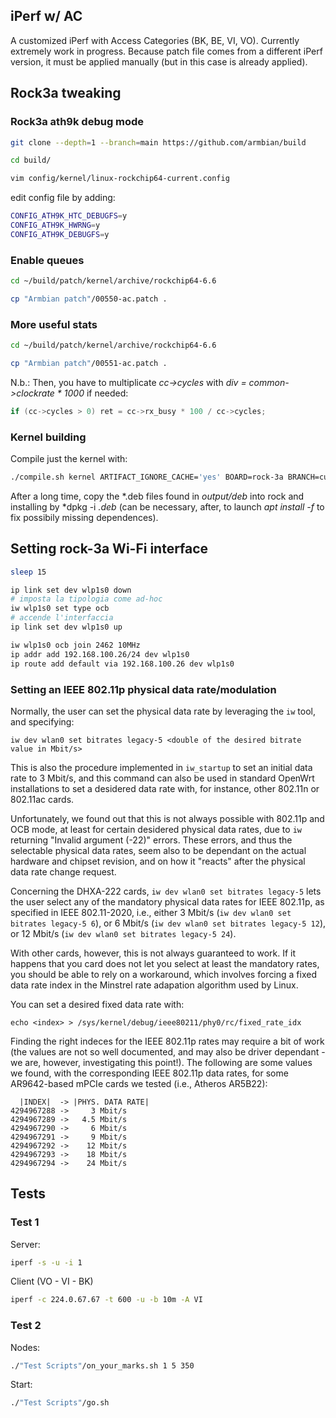 ## iPerf w/ AC
A customized iPerf with Access Categories (BK, BE, VI, VO).
Currently extremely work in progress.
Because patch file comes from a different iPerf version, it must be applied manually (but in this case is already applied).

## Rock3a tweaking
### Rock3a ath9k debug mode

```bash
git clone --depth=1 --branch=main https://github.com/armbian/build 

cd build/

vim config/kernel/linux-rockchip64-current.config 
```

edit config file by adding:

```bash
CONFIG_ATH9K_HTC_DEBUGFS=y
CONFIG_ATH9K_HWRNG=y
CONFIG_ATH9K_DEBUGFS=y
```

### Enable queues

```bash
cd ~/build/patch/kernel/archive/rockchip64-6.6

cp "Armbian patch"/00550-ac.patch .
```

### More useful stats
```bash
cd ~/build/patch/kernel/archive/rockchip64-6.6

cp "Armbian patch"/00551-ac.patch .
```

N.b.:
Then, you have to multiplicate *cc->cycles* with *div = common->clockrate * 1000* if needed:
```c
if (cc->cycles > 0) ret = cc->rx_busy * 100 / cc->cycles;
```

### Kernel building
Compile just the kernel with:

```bash
./compile.sh kernel ARTIFACT_IGNORE_CACHE='yes' BOARD=rock-3a BRANCH=current
```

After a long time, copy the *.deb files found in *output/deb* into rock and installing by *dpkg -i *.deb* (can be necessary, after, to launch *apt install -f* to fix possibily missing dependences).

## Setting rock-3a Wi-Fi interface
```bash
sleep 15

ip link set dev wlp1s0 down
# imposta la tipologia come ad-hoc
iw wlp1s0 set type ocb
# accende l'interfaccia
ip link set dev wlp1s0 up

iw wlp1s0 ocb join 2462 10MHz
ip addr add 192.168.100.26/24 dev wlp1s0
ip route add default via 192.168.100.26 dev wlp1s0
```

### Setting an IEEE 802.11p physical data rate/modulation

Normally, the user can set the physical data rate by leveraging the `iw` tool, and specifying:
```
iw dev wlan0 set bitrates legacy-5 <double of the desired bitrate value in Mbit/s>
```
This is also the procedure implemented in `iw_startup` to set an initial data rate to 3 Mbit/s, and this command can also be used in standard OpenWrt installations to set a desidered data rate with, for instance, other 802.11n or 802.11ac cards.

Unfortunately, we found out that this is not always possible with 802.11p and OCB mode, at least for certain desidered physical data rates, due to `iw` returning "Invalid argument (-22)" errors.
These errors, and thus the selectable physical data rates, seem also to be dependant on the actual hardware and chipset revision, and on how it "reacts" after the physical data rate change request.

Concerning the DHXA-222 cards, `iw dev wlan0 set bitrates legacy-5` lets the user select any of the mandatory physical data rates for IEEE 802.11p, as specified in IEEE 802.11-2020, i.e., either 3 Mbit/s (`iw dev wlan0 set bitrates legacy-5 6`), or 6 Mbit/s (`iw dev wlan0 set bitrates legacy-5 12`), or 12 Mbit/s (`iw dev wlan0 set bitrates legacy-5 24`).

With other cards, however, this is not always guaranteed to work. If it happens that you card does not let you select at least the mandatory rates, you should be able to rely on a workaround, which involves forcing a fixed data rate index in the Minstrel rate adapation algorithm used by Linux.

You can set a desired fixed data rate with:
```
echo <index> > /sys/kernel/debug/ieee80211/phy0/rc/fixed_rate_idx
```

Finding the right indeces for the IEEE 802.11p rates may require a bit of work (the values are not so well documented, and may also be driver dependant - we are, however, investigating this point!). The following are some values we found, with the corresponding IEEE 802.11p data rates, for some AR9642-based mPCIe cards we tested (i.e., Atheros AR5B22):
```
  |INDEX|  -> |PHYS. DATA RATE|
4294967288 ->     3 Mbit/s
4294967289 ->   4.5 Mbit/s
4294967290 ->     6 Mbit/s
4294967291 ->     9 Mbit/s
4294967292 ->    12 Mbit/s
4294967293 ->    18 Mbit/s
4294967294 ->    24 Mbit/s
```


## Tests
### Test 1
Server:
```bash
iperf -s -u -i 1
```

Client (VO - VI - BK)
```bash
iperf -c 224.0.67.67 -t 600 -u -b 10m -A VI
```

### Test 2
Nodes:
```bash
./"Test Scripts"/on_your_marks.sh 1 5 350
```

Start:
```bash
./"Test Scripts"/go.sh
```